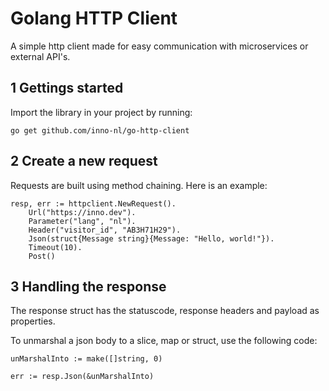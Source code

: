 # Golang HTTP Client

A simple http client made for easy communication with microservices or external API's.

## 1 Gettings started

Import the library in your project by running:

`go get github.com/inno-nl/go-http-client`

## 2 Create a new request

Requests are built using method chaining. Here is an example:
```
resp, err := httpclient.NewRequest().
    Url("https://inno.dev").
    Parameter("lang", "nl").
    Header("visitor_id", "AB3H71H29").
    Json(struct{Message string}{Message: "Hello, world!"}).
    Timeout(10).
    Post()
```

## 3 Handling the response

The response struct has the statuscode, response headers and payload as properties.

To unmarshal a json body to a slice, map or struct, use the following code:
```
unMarshalInto := make([]string, 0)

err := resp.Json(&unMarshalInto)
```
